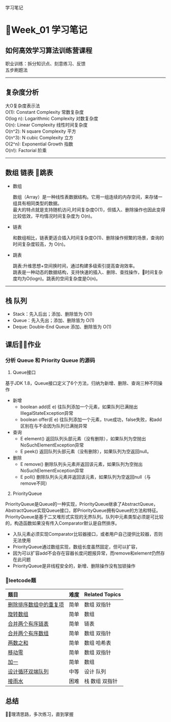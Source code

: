 学习笔记
# Week_01 学习笔记
## 如何高效学习算法训练营课程
职业训练：拆分知识点、刻意练习、反馈  
五步刷题法

---
## 复杂度分析
大O复杂度表示法  
O(1): Constant Complexity 常数复杂度  
O(log n): Logarithmic Complexity 对数复杂度  
O(n): Linear Complexity 线性时间复杂度  
O(n^2): N square Complexity 平方  
O(n^3): N cubic Complexity 立方  
O(2^n): Exponential Growth 指数  
O(n!): Factorial 阶乘  

---
## 数组 链表 跳表
* 数组

    数组（Array）是一种线性表数据结构。它用一组连续的内存空间，来存储一组具有相同类型的数据。  
    最大的特点就是支持随机访问,时间复杂度O(1)，但插入、删除操作也因此变得比较低效，平均情况时间复杂度为 O(n)。

* 链表

    和数组相比，链表更适合插入时间复杂度O(1)、删除操作频繁的场景，查询的时间复杂度较高，为 O(n)。

* 跳表

    跳表:升维思想+空间换时间，通过构建多级索引提高查询效率。  
    跳表是一种动态的数据结构，支持快速的插入、删除、查找操作，时间复杂度均为O(logn)。跳表的空间复杂度是O(n)。

---
## 栈 队列  
* Stack：先入后出；添加、删除皆为 O(1)  
* Queue：先入先出；添加、删除皆为 O(1)  
* Deque: Double-End Queue 添加、删除皆为 O(1)

## 课后作业

### 分析 Queue 和 Priority Queue 的源码
 
1. Queue接口  

基于JDK 1.8，Queue接口定义了6个方法，归纳为新增、删除、查询三种不同操作
* 新增
    - boolean add(E e) 往队列添加一个元素，如果队列已满抛出IllegalStateException异常
    - boolean offer(E e) 往队列添加一个元素，true成功，false失败，和add区别在与不会因为队列已满抛异常
* 查询
    - E element()  返回队列头部元素（没有删除），如果队列为空抛出NoSuchElementException异常
    - E peek() 返回队列头部元素（没有删除），如果队列为空返回null。
* 删除
    - E remove() 删除队列头元素并返回该元素，如果队列为空抛出NoSuchElementException异常
    - E poll() 删除队列头元素并返回该元素，如果队列为空返回null（与remove不同）

2. PriorityQueue

PriorityQueue是Queue的一种实现，PriorityQueue继承了AbstractQueue，AbstractQueue实现Queue接口，即PriorityQueue拥有Queue的方法和特征。  
PriorityQueue是基于二叉堆形式实现的无界队列。队列中元素类型必须是可比较的，构造函数如果没有传入Comparator默认是自然排序。
* 入队元素必须实现Comparator比较器接口，或者用户自己提供比较器，否则无法使用
* PriorityQueue通过数组实现，数组长度虽然固定，但可以扩容，
* 因为可以扩容add不会存在容器长度问题报异常，而remove和element仍然存在此问题
* PriorityQueue是非线程安全的，新增、删除操作没有加锁操作

### leetcode题
| 题目 | 难度 | Related Topics |
| :-----| :----: | :---- |
| [删除排序数组中的重复项]([26]remove-duplicates-from-sorted-array.java)  | 简单 | 数组 双指针  |  
| [旋转数组]([189]rotate-array.java)  | 简单 | 数组  | 
| [合并两个有序链表]([21]merge-two-sorted-lists.java)  | 简单 | 链表   |  
| [合并两个有序数组]([88]merge-sorted-array.java)  | 简单 | 数组 双指针   | 
| [两数之和]([1]two-sum.java)  | 简单 | 数组 哈希表  |  
| [移动零]([283]move-zeroes.java)  | 简单 | 数组 双指针   |  
| [加一]([66]plus-one.java)  | 简单 | 数组  |  
| [设计循环双端队列]([641]design-circular-deque.java)  | 中等 | 设计 队列   |  
| [接雨水]([42]trapping-rain-water.java)  | 困难 | 栈 数组 双指针   |

## 总结
理清思路，多次练习，直到掌握